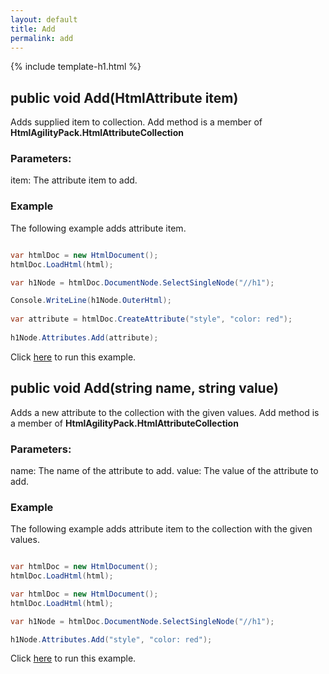 ```yaml
---
layout: default
title: Add
permalink: add
---
```


{% include template-h1.html %}

## public void Add(HtmlAttribute item)

Adds supplied item to collection. Add method is a member of **HtmlAgilityPack.HtmlAttributeCollection**

### Parameters:

item: The attribute item to add.

### Example

The following example adds attribute item.

```csharp

var htmlDoc = new HtmlDocument();
htmlDoc.LoadHtml(html);

var h1Node = htmlDoc.DocumentNode.SelectSingleNode("//h1");

Console.WriteLine(h1Node.OuterHtml);
		
var attribute = htmlDoc.CreateAttribute("style", "color: red");
		
h1Node.Attributes.Add(attribute);

```

Click [here](https://dotnetfiddle.net/GwaK1r) to run this example.

## public void Add(string name, string value)

Adds a new attribute to the collection with the given values. Add method is a member of **HtmlAgilityPack.HtmlAttributeCollection**

### Parameters:

name: The name of the attribute to add.
value: The value of the attribute to add.

### Example

The following example adds attribute item to the collection with the given values.

```csharp

var htmlDoc = new HtmlDocument();
htmlDoc.LoadHtml(html);

var htmlDoc = new HtmlDocument();
htmlDoc.LoadHtml(html);

var h1Node = htmlDoc.DocumentNode.SelectSingleNode("//h1");

h1Node.Attributes.Add("style", "color: red");

```

Click [here](https://dotnetfiddle.net/Sg6Uz6) to run this example.
